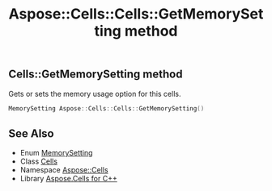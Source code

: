 ﻿---
title: Aspose::Cells::Cells::GetMemorySetting method
linktitle: GetMemorySetting
second_title: Aspose.Cells for C++ API Reference
description: 'Aspose::Cells::Cells::GetMemorySetting method. Gets or sets the memory usage option for this cells in C++.'
type: docs
weight: 2500
url: /cpp/aspose.cells/cells/getmemorysetting/
---
## Cells::GetMemorySetting method


Gets or sets the memory usage option for this cells.

```cpp
MemorySetting Aspose::Cells::Cells::GetMemorySetting()
```

## See Also

* Enum [MemorySetting](../../memorysetting/)
* Class [Cells](../)
* Namespace [Aspose::Cells](../../)
* Library [Aspose.Cells for C++](../../../)
